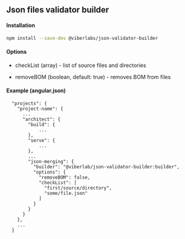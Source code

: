 ## Json files validator builder

#### Installation
```bash
npm install --save-dev @viberlabs/json-validator-builder
```

#### Options

  * checkList (array) - list of source files and directories
  
  * removeBOM (boolean, default: true) - removes BOM from files

#### Example (angular.json)

      "projects": {
        "project-name": {
          ...
          "architect": {
            "build": {
                ...
            },
            "serve": {
                ...
            },
            ...
            "json-merging": {
              "builder": "@viberlab/json-validator-builder:builder",
              "options": {
                "removeBOM": false,
                "checkList": [
                  "first/source/directory",
                  "some/file.json"
                ]
              }
            }
          }
        },
        ...
      }

